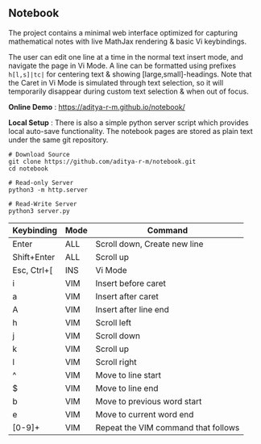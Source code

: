 ## Notebook

The project contains a minimal web interface optimized for capturing mathematical notes with live MathJax rendering & basic Vi keybindings.

The user can edit one line at a time in the normal text insert mode, and navigate the page in Vi Mode. A line can be formatted using prefixes `h[l,s]|tc|` for centering text & showing [large,small]-headings. Note that the Caret in Vi Mode is simulated through text selection, so it will temporarily disappear during custom text selection & when out of focus.

**Online Demo** : https://aditya-r-m.github.io/notebook/

**Local Setup** : There is also a simple python server script which provides local auto-save functionality. The notebook pages are stored as plain text under the same git repository.


```console
# Download Source
git clone https://github.com/aditya-r-m/notebook.git
cd notebook

# Read-only Server
python3 -m http.server

# Read-Write Server
python3 server.py
```


| Keybinding | Mode | Command |
| ---------- | ---- | ------- |
| Enter | ALL | Scroll down, Create new line |
| Shift+Enter | ALL | Scroll up |
| Esc, Ctrl+[ | INS | Vi Mode |
| i | VIM | Insert before caret |
| a | VIM | Insert after caret |
| A | VIM | Insert after line end |
| h | VIM | Scroll left |
| j | VIM | Scroll down |
| k | VIM | Scroll up |
| l | VIM | Scroll right |
| ^ | VIM | Move to line start |
| $ | VIM | Move to line end |
| b | VIM | Move to previous word start |
| e | VIM | Move to current word end |
| [0-9]+ | VIM | Repeat the VIM command that follows |